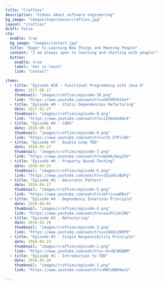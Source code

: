 ```yaml
---
title: "Crafties"
description: "Videos about software engineering"
bg_image: "images/experience/crafties.jpg"
layout: "crafties"
draft: false
cta:
  enable: true
  bg_image: "images/contact.jpg"
  title: "Eager to Learning New Things and Meeting People"
  content: "I am always open to learning and chatting with people!"
  button:
    enable: true
    label: "Get in touch"
    link: "contact"

items:
  - title: "Episode #10 - Functional Programming with Java 8"
    date: 2017-09-17
    thumbnail: "images/crafties/episode-10.png"
    link: "https://www.youtube.com/watch?v=nD7KRShS3eY"
  - title: "Episode #9 - Static Dependencies Refactoring"
    date: 2017-02-27
    thumbnail: "images/crafties/episode-9.png"
    link: "https://www.youtube.com/watch?v=1Ik6emo0Ax4"
  - title: "Episode #8 - CQRS"
    date: 2016-09-18
    thumbnail: "images/crafties/episode-8.png"
    link: "https://www.youtube.com/watch?v=ctb_UTPlcOk"
  - title: "Episode #7 - Double Loop TDD"
    date: 2016-05-22
    thumbnail: "images/crafties/episode-7.png"
    link: "https://www.youtube.com/watch?v=Qe84jbwyZ3U"
  - title: "Episode #6 - Property Based Testing"
    date: 2016-04-24
    thumbnail: "images/crafties/episode-6.png"
    link: "https://www.youtube.com/watch?v=1Uja8cxBUFg"
  - title: "Episode #5 - Decorator Pattern"
    date: 2016-04-17
    thumbnail: "images/crafties/episode-5.png"
    link: "https://www.youtube.com/watch?v=kFrjxvwM8aY"
  - title: "Episode #4 - Dependency Inversion Principle"
    date: 2016-04-03
    thumbnail: "images/crafties/episode-4.png"
    link: "https://www.youtube.com/watch?v=xwJPCiXnlMU"
  - title: "Episode #3 - Refactoring"
    date: 2016-03-28
    thumbnail: "images/crafties/episode-3.png"
    link: "https://www.youtube.com/watch?v=sxQAULX96P0"
  - title: "Episode #2 - Single Responsibility Principle"
    date: 2016-03-23
    thumbnail: "images/crafties/episode-2.png"
    link: "https://www.youtube.com/watch?v=-mroBlWUBBM"
  - title: "Episode #1 - Introduction to TDD"
    date: 2016-03-20
    thumbnail: "images/crafties/episode-1.png"
    link: "https://www.youtube.com/watch?v=RWYvBNX9wcU"

---
```

